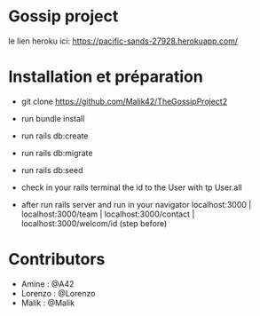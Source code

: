 # Gossip project

le lien heroku ici: https://pacific-sands-27928.herokuapp.com/

# Installation et préparation

* git clone https://github.com/Malik42/TheGossipProject2

* run  bundle install

* run rails db:create

* run rails db:migrate

* run rails db:seed

* check in your rails terminal the id to the User with tp User.all

* after run rails server and run in your navigator localhost:3000 |  localhost:3000/team  | localhost:3000/contact | localhost:3000/welcom/id (step before)

# Contributors
- Amine : @A42
- Lorenzo : @Lorenzo
- Malik : @Malik
